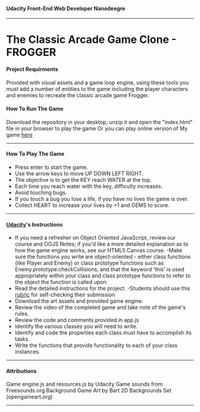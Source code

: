 #### Udacity Front-End Web Developer Nanodeegre
---

# The Classic Arcade Game Clone -**FROGGER**

#### Project Requirments
Provided with visual assets and a game loop engine, using these tools you must add a number of entities to the game including the player characters and enemies to recreate the classic arcade game Frogger.
#### How To Run The Game
Download the repository in your desktop, unzip it and open the "index.html" file in your browser to play the game Or you can play online version of My game [here](https://lanchana.github.io/arcade-game-fogger/)

---
#### How To Play The Game
* Press enter to start the game.
* Use the arrow keys to move UP DOWN LEFT RIGHT.
* The objective is to get the KEY reach WATER at the top.
* Each time you reach water with the key, difficulty increases.
* Avoid touching bugs.
* If you touch a bug you lose a life, if you have no lives the game is over.
* Collect HEART to increase your lives by +1 and GEMS to score.

---
#### [Udacity](https://www.udacity.com/course/front-end-web-developer-nanodegree--nd001)'s Instructions
* If you need a refresher on Object Oriented JavaScript, review our course and OOJS Notes; if you'd like a more detailed explanation as to how the game engine works, see our HTML5 Canvas course. -Make sure the functions you write are object-oriented - either class functions (like Player and Enemy) or class prototype functions such as Enemy.prototype.checkCollisions, and that the keyword 'this' is used appropriately within your class and class prototype functions to refer to the object the function is called upon.
* Read the detailed instructions for the project. -Students should use this [rubric](https://review.udacity.com/#!/rubrics/15/view) for self-checking their submission
* Download the art assets and provided game engine.
* Review the video of the completed game and take note of the game's rules.
* Review the code and comments provided in app.js
* Identify the various classes you will need to write.
* Identify and code the properties each class must have to accomplish its tasks.
* Write the functions that provide functionality to each of your class instances.

---
#### Attributions
Game engine.js and resources.js by Udacity
Game sounds from Freesounds.org
Background Game Art by Bart 2D Backgrounds Set (opengameart.org)

---
